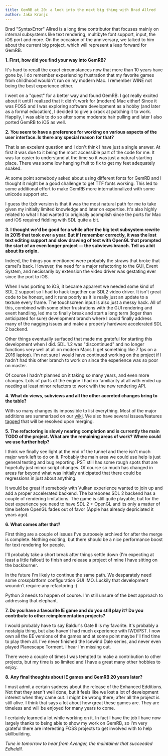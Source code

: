 ```yaml
---
title: GemRB at 20: a look into the next big thing with Brad Allred
author: Jaka Kranjc
---
```


Brad "SyntaxError" Allred is a long time contributor that focuses mainly on internal
subsystems like text rendering, multibyte font support, input, the iOS port and
more. On the occasion of the anniversary, we talked to him about the current big
project, which will represent a leap forward for GemRB.

**1. First, how did you find your way into GemRB?**

It's hard to recall the exact circumstances now that more than 10 years have gone by.
I do remember experiencing frustration that my favorite games from childhood wouldn't run
on my modern Mac. I remember WINE not being the best experience either.

I went on a "quest" for a better way and found GemRB. I got really excited about it until I
realized that it didn't work for (modern) Mac either! Since it was FOSS and I was exploring
software development as a hobby (and later as a formal education), I decided to give a crack
at patching it to work. Happily, I was able to do so after some moderate hair pulling and
later I also ported GemRB to iOS as well.


**2. You seem to have a preference for working on various aspects of the user
interface. Is there any special reason for that?**

That is an excelent question and I don't think I have just a single answer. At first it was
due to it being the most accessible part of the code for me. It was far easier to understand
at the time so it was just a natural starting place. There was some low hanging fruit to fix
to get my feet adequately soaked.

At some point somebody asked about using different fonts for GemRB and I thought it might be
a good challenge to get TTF fonts working. This led to some additional effort to make GemRB
more internationalized with some unicode support etc.

I guess the tl;dr version is that it was the most natural path for me to take given my initially
limited knowledge and later on expertise. It's also highly related to what I had wanted to 
originally acomplish since the ports for Mac and iOS required fiddling with SDL quite a bit.

**3. I thought we'd be good for a while after the big text subsystem rewrite
in 2015 that took over a year. But if I remember correctly, it was the lost
text editing support and slow drawing of text with OpenGL that prompted
the start of an even longer project — the subviews branch. Tell us a bit
about its origin.**

Indeed, the things you mentioned were probably the straws that broke that camel's back. However,
the need for a major refactoring to the GUI, Event System, and necissarily by extension the video
driver was gestating ever since the port to iOS.

When I was porting to iOS, it became apparent we needed some kind of SDL 2 support so
I had to hack together our SDL2 video driver. It isn't great code to be honest, and it runs poorly
as it is really just an update to a texture every frame. The touchscreen input is also just a
messy hack. All of this, combined with some other frustrations with the GUI rendering and event
handling, led me to finally break and start a long term (loger than anticipated for sure)
development branch where I could finally address many of the nagging issues and make a properly
hardware accelerated SDL 2 backend.

Other things eventually surfaced that made me grateful for starting this development when I did.
SDL 1.2 was "discontinued" and no longer functions very well at all on modern Macs (I get something
like 7 fps on a 2016 laptop). I'm not sure I would have continued working on the project if I hadn't
had this other branch to work on since the experience was so poor on master.

Of course I hadn't planned on it taking so many years, and even more changes. Lots of parts of the 
engine I had no familiarity at all with ended up needing at least minor refactors to work with the new
rendering API.

**4. What do views, subviews and all the other accreted changes bring to
the table?**

With so many changes its impossible to list everything. Most of the major additions are summarized on
our [wiki](https://github.com/gemrb/gemrb/wiki/Subviews---Origins-and-Summary-of-Changes). We also have
several issues/features [tagged](https://github.com/gemrb/gemrb/issues?q=is%3Aissue+is%3Aopen+label%3Asubviews-recheck)
that will be resolved upon merging.

**5. The refactoring is slowly nearing completion and is currently the main 
TODO of the project. What are the remaining areas of work? Where could we
use further help?**

I think we finally see light at the end of the tunnel and there isn't much major work left to do on it.
Probably the main area we could use help is just general testing and bug reporting. PST still has some
rough spots that are hopefully just minor script changes. Of course so much has changed in areas far
beyond what was initially anticipated that there could be regressions in just about anything.

It would be great if somebody with Vulkan experience wanted to join up and add a proper accelerated backend.
The barebones SDL 2 backend has a couple of rendering limitations. The game is still quite playable, but for
the best experience you need to have SDL 2 + OpenGL and its only a matter of time before OpenGL fades out of
favor (Apple has already depriciated it years ago).

**6. What comes after that?**

First thing are a couple of issues I've purposely archived for after the merge is complete. Nothing exciting,
but there should be a nice performance boost for text rendering for people.

I'll probably take a short break after things settle down (I'm expecting at least a little fallout) to finish
and release a project of mine I have sitting on the backburner.

In the future I'm likely to continue the same path. We desparately need some crossplatform configuration
GUI IMO. Luckily that development woundn't require any refactoring :)

Python 3 needs to happen of course. I'm still unsure of the best approach to addressing that elephant.

**7. Do you have a favourite IE game and do you still play it? Do you
contribute to other reimplementation projects?**

I would probably have to say Baldur's Gate II is my favorite. It's probably a nostalgia thing, but also haven't
had much experience with IWD/PST. I now own all the EE versions of the games and at some point maybe I'll find
time to play them all. I've never finished the Icewind Dale series, and never even played Planescape Torment.
I hear I'm missing out.

There were a couple of times I was tempted to make a contribution to other projects, but my time is so limited
and I have a great many other hobbies to enjoy.

**8. Any final thoughts about IE games and GemRB 20 years later?**

I must admit a certain sadness about the release of the Enhanced Edditions. Not that they aren't well done, but
it feels like we lost a lot of development interest when they came out. I might be wrong there; after all the
project is still alive. I think that says a lot about how great these games are. They are timeless and will be
enjoyed for many years to come.

I certainly learned a lot while working on it. In fact I have the job I have now largely thanks to being able to
show my work on GemRB, so I'm very grateful there are interesting FOSS projects to get involved with to help skillbuilding.


_Tune in tomorrow to hear from Avenger, the maintainer that succeeded Edheldil._
